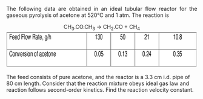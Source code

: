 <p style="text-align: justify;">
The following data are obtained in an ideal tubular flow reactor for the gaseous pyrolysis of acetone at 520&deg;C and 1 atm. The reaction is
<center>CH<sub>3</sub>.CO.CH<sub>3</sub> → CH<sub>2</sub>.CO + CH<sub>4</sub></center>
<center><img src="images/prpfA.png" style="width:739px; height:95px ; "></center>

The feed consists of pure acetone, and the reactor is a 3.3 cm i.d. pipe of 80 cm length.
Consider that the reaction mixture obeys ideal gas law and reaction follows second-order
kinetics. Find the reaction velocity constant.
</p>
